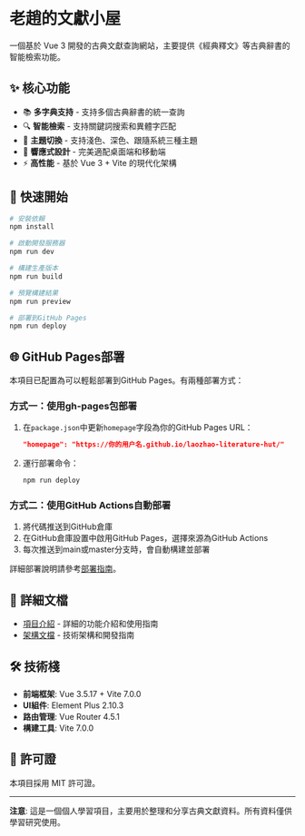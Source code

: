 # 老趙的文獻小屋

一個基於 Vue 3 開發的古典文獻查詢網站，主要提供《經典釋文》等古典辭書的智能檢索功能。

## ✨ 核心功能

- 📚 **多字典支持** - 支持多個古典辭書的統一查詢
- 🔍 **智能檢索** - 支持關鍵詞搜索和異體字匹配
- 🎨 **主題切換** - 支持淺色、深色、跟隨系統三種主題
- 📱 **響應式設計** - 完美適配桌面端和移動端
- ⚡ **高性能** - 基於 Vue 3 + Vite 的現代化架構

## 🚀 快速開始

```bash
# 安裝依賴
npm install

# 啟動開發服務器
npm run dev

# 構建生產版本
npm run build

# 預覽構建結果
npm run preview

# 部署到GitHub Pages
npm run deploy
```

## 🌐 GitHub Pages部署

本項目已配置為可以輕鬆部署到GitHub Pages。有兩種部署方式：

### 方式一：使用gh-pages包部署

1. 在`package.json`中更新`homepage`字段為你的GitHub Pages URL：
   ```json
   "homepage": "https://你的用户名.github.io/laozhao-literature-hut/"
   ```

2. 運行部署命令：
   ```bash
   npm run deploy
   ```

### 方式二：使用GitHub Actions自動部署

1. 將代碼推送到GitHub倉庫
2. 在GitHub倉庫設置中啟用GitHub Pages，選擇來源為GitHub Actions
3. 每次推送到main或master分支時，會自動構建並部署

詳細部署說明請參考[部署指南](./DEPLOYMENT.md)。

## 📖 詳細文檔

- [項目介紹](./项目介绍.md) - 詳細的功能介紹和使用指南
- [架構文檔](./ARCHITECTURE.md) - 技術架構和開發指南

## 🛠️ 技術棧

- **前端框架**: Vue 3.5.17 + Vite 7.0.0
- **UI組件**: Element Plus 2.10.3
- **路由管理**: Vue Router 4.5.1
- **構建工具**: Vite 7.0.0

## 📄 許可證

本項目採用 MIT 許可證。

---

**注意**: 這是一個個人學習項目，主要用於整理和分享古典文獻資料。所有資料僅供學習研究使用。
